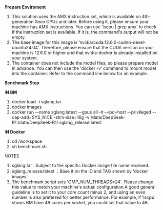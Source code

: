 **Prepare Enviroment**
1. This solution uses the AMX instruction set, which is available on 4th-generation Xeon CPUs and later. Before using it, please ensure your machine has AMX instructions. You can use 'lscpu | grep amx' to check if the instruction set is available. If it is, the command's output will not be empty.
2. The base image for this image is 'nvidia/cuda:12.6.0-cudnn-devel-ubuntu24.04'. Therefore, please ensure that the CUDA version on your machine is 12.6.0 or higher and that nvidia-docker is already installed on your system.
3. The container does not include the model files, so please prepare model in advance. You can then use the 'docker -v' command to mount model into the container. Refer to the command line below for an example.  

**Benchmark Step** 

**IN BM**
1. docker load -i sglang.tar  
2. docker images   
3. docker run --name sglang:latest --gpus all -it  --ipc=host --privileged --cap-add=SYS_NICE -shm-size=16g -v /data/DeepSeek-R1:/data/DeepSeek-R1/ sglang_release:latest

**IN Docker**
1. cd /workspace  
2. sh benchmark.sh



NOTES
1. sglang.tar : Subject to the specific Docker image file name received.
2. sglang_release:latest ：Base it on the ID and TAG shown by 'docker images'
3. The benchmark script sets 'OMP_NUM_THREADS=24'. Please change this value to match your machine's actual configuration.A good general guideline is to set it to your core count minus 2, and using an even number is also preferred for better performance. For example, if 'lscpu' shows BM have 48 cores per socket, you could set that value to 46.
